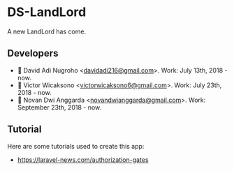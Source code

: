 # DS-LandLord
A new LandLord has come.

## Developers
* 👨 David Adi Nugroho \<<davidadi216@gmail.com>\>. Work: July 13th, 2018 - now.
* 👨 Victor Wicaksono \<<victorwicaksono6@gmail.com>\>. Work: July 23th, 2018 - now.
* 👨 Novan Dwi Anggarda \<<novandwianggarda@gmail.com>\>. Work: September 23th, 2018 - now.

## Tutorial
Here are some tutorials used to create this app:
* https://laravel-news.com/authorization-gates